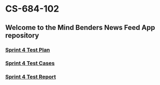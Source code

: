 # CS-684-102
## Welcome to the Mind Benders News Feed App repository 

### [Sprint 4 Test Plan](Sprint-4-Test-Plan.md)

### [Sprint 4 Test Cases](Sprint-4-Test-Cases.md)

### [Sprint 4 Test Report](Sprint-4-Test-Report.md)
